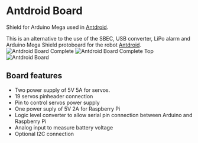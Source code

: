 # Antdroid Board
Shield for Arduino Mega used in [Antdroid](https://github.com/antdroid-hexapod/antdroid).

This is an alternative to the use of the SBEC, USB converter, LiPo alarm and Arduino Mega Shield protoboard for the robot [Antdroid](https://github.com/antdroid-hexapod/antdroid).
![Antdroid Board Complete](https://github.com/antdroid-hexapod/antdroid/wiki/images/board/Antdroid_board.jpg)
![Antdroid Board Complete Top](https://github.com/antdroid-hexapod/antdroid/wiki/images/board/Antdroid_board_top.jpg)
![Antdroid Board](https://raw.githubusercontent.com/antdroid-hexapod/antdroid-board/master/render/antdroid-board-top-no-background.png)
## Board features
* Two power supply of 5V 5A for servos.
* 19 servos pinheader connection
* Pin to control servos power supply
* One power suply of 5V 2A for Raspberry Pi
* Logic level converter to allow serial pin connection between Arduino and Raspberry Pi
* Analog input to measure battery voltage
* Optional I2C connection
